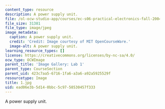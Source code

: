 ```yaml
---
content_type: resource
description: A power supply unit.
file: /ol-ocw-studio-app/courses/ec-s06-practical-electronics-fall-2004/ead06e3b5d140bbc5c9758530457f333_1.jpg
file_size: 31381
file_type: image/jpeg
image_metadata:
  caption: A power supply unit.
  credit: 'Credit: Image courtesy of MIT OpenCourseWare.'
  image-alt: A power supply unit.
learning_resource_types: []
license: https://creativecommons.org/licenses/by-nc-sa/4.0/
ocw_type: OCWImage
parent_title: 'Image Gallery: Lab 1'
parent_type: CourseSection
parent_uid: 423c7aa5-6716-1fa6-a3a6-a92a5925529f
resourcetype: Image
title: 1.jpg
uid: ead06e3b-5d14-0bbc-5c97-58530457f333
---
```

A power supply unit.